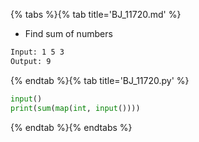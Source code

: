 {% tabs %}{% tab title='BJ_11720.md' %}

* Find sum of numbers

```txt
Input: 1 5 3
Output: 9
```

{% endtab %}{% tab title='BJ_11720.py' %}

```py
input()
print(sum(map(int, input())))
```

{% endtab %}{% endtabs %}
